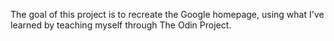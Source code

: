 The goal of this project is to recreate the Google homepage, using what I've learned by teaching myself through The Odin Project.